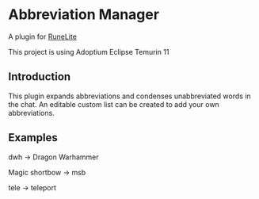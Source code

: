 # Abbreviation Manager

A plugin for [RuneLite](https://runelite.net/)

This project is using Adoptium Eclipse Temurin 11

## Introduction

This plugin expands abbreviations and condenses unabbreviated words in the chat. An editable custom list can be created to add your own abbreviations.


## Examples

dwh -> Dragon Warhammer

Magic shortbow -> msb

tele -> teleport
